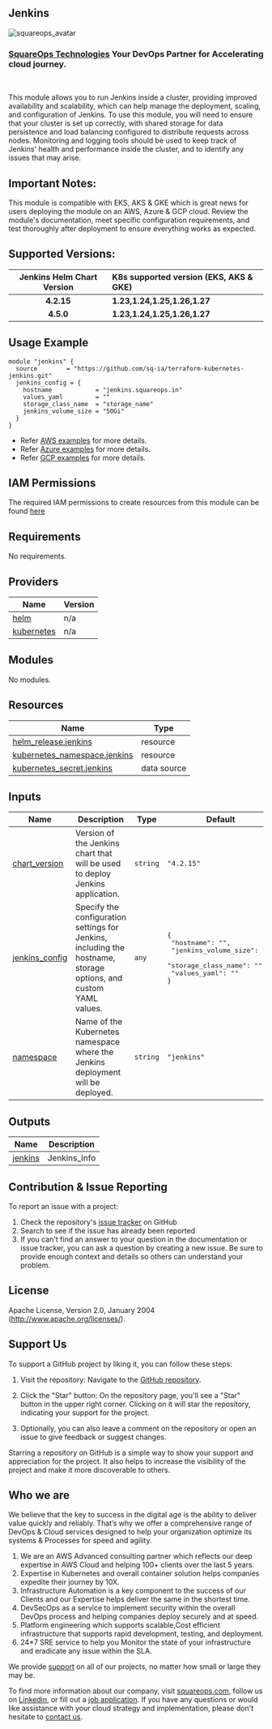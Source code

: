 ## Jenkins

![squareops_avatar]

[squareops_avatar]: https://squareops.com/wp-content/uploads/2022/12/squareops-logo.png

### [SquareOps Technologies](https://squareops.com/) Your DevOps Partner for Accelerating cloud journey.
<br>

This module allows you to run Jenkins inside a cluster, providing improved availability and scalability, which can help manage the deployment, scaling, and configuration of Jenkins.
To use this module, you will need to ensure that your cluster is set up correctly, with shared storage for data persistence and load balancing configured to distribute requests across nodes.
Monitoring and logging tools should be used to keep track of Jenkins' health and performance inside the cluster, and to identify any issues that may arise.

## Important Notes:
This module is compatible with EKS, AKS & GKE which is great news for users deploying the module on an AWS, Azure & GCP cloud. Review the module's documentation, meet specific configuration requirements, and test thoroughly after deployment to ensure everything works as expected.

## Supported Versions:

|  Jenkins Helm Chart Version    |     K8s supported version (EKS, AKS & GKE)  |  
| :-----:                       |         :---                |
| **4.2.15**                     |    **1.23,1.24,1.25,1.26,1.27**           |
| **4.5.0**                     |    **1.23,1.24,1.25,1.26,1.27**           |


## Usage Example

```hcl
module "jenkins" {
  source        = "https://github.com/sq-ia/terraform-kubernetes-jenkins.git"
  jenkins_config = {
    hostname            = "jenkins.squareops.in"
    values_yaml         = ""
    storage_class_name  = "storage_name"
    jenkins_volume_size = "50Gi"
  }
}

```
- Refer [AWS examples](https://github.com/sq-ia/terraform-kubernetes-jenkins/tree/main/examples/complete/aws) for more details.
- Refer [Azure examples](https://github.com/sq-ia/terraform-kubernetes-jenkins/tree/main/examples/complete/azure) for more details.
- Refer [GCP examples](https://github.com/sq-ia/terraform-kubernetes-jenkins/tree/main/examples/complete/gcp) for more details.

## IAM Permissions
The required IAM permissions to create resources from this module can be found [here](https://github.com/sq-ia/terraform-kubernetes-jenkins/blob/main/IAM.md)


<!-- BEGINNING OF PRE-COMMIT-TERRAFORM DOCS HOOK -->
## Requirements

No requirements.

## Providers

| Name | Version |
|------|---------|
| <a name="provider_helm"></a> [helm](#provider\_helm) | n/a |
| <a name="provider_kubernetes"></a> [kubernetes](#provider\_kubernetes) | n/a |

## Modules

No modules.

## Resources

| Name | Type |
|------|------|
| [helm_release.jenkins](https://registry.terraform.io/providers/hashicorp/helm/latest/docs/resources/release) | resource |
| [kubernetes_namespace.jenkins](https://registry.terraform.io/providers/hashicorp/kubernetes/latest/docs/resources/namespace) | resource |
| [kubernetes_secret.jenkins](https://registry.terraform.io/providers/hashicorp/kubernetes/latest/docs/data-sources/secret) | data source |

## Inputs

| Name | Description | Type | Default | Required |
|------|-------------|------|---------|:--------:|
| <a name="input_chart_version"></a> [chart\_version](#input\_chart\_version) | Version of the Jenkins chart that will be used to deploy Jenkins application. | `string` | `"4.2.15"` | no |
| <a name="input_jenkins_config"></a> [jenkins\_config](#input\_jenkins\_config) | Specify the configuration settings for Jenkins, including the hostname, storage options, and custom YAML values. | `any` | <pre>{<br>  "hostname": "",<br>  "jenkins_volume_size": "",<br>  "storage_class_name": "",<br>  "values_yaml": ""<br>}</pre> | no |
| <a name="input_namespace"></a> [namespace](#input\_namespace) | Name of the Kubernetes namespace where the Jenkins deployment will be deployed. | `string` | `"jenkins"` | no |

## Outputs

| Name | Description |
|------|-------------|
| <a name="output_jenkins"></a> [jenkins](#output\_jenkins) | Jenkins\_Info |
<!-- END OF PRE-COMMIT-TERRAFORM DOCS HOOK -->

## Contribution & Issue Reporting

To report an issue with a project:

  1. Check the repository's [issue tracker](https://github.com/sq-ia/terraform-kubernetes-jenkins/issues) on GitHub
  2. Search to see if the issue has already been reported
  3. If you can't find an answer to your question in the documentation or issue tracker, you can ask a question by creating a new issue. Be sure to provide enough context and details so others can understand your problem.

## License

Apache License, Version 2.0, January 2004 (http://www.apache.org/licenses/).

## Support Us

To support a GitHub project by liking it, you can follow these steps:

  1. Visit the repository: Navigate to the [GitHub repository](https://github.com/sq-ia/terraform-kubernetes-jenkins).

  2. Click the "Star" button: On the repository page, you'll see a "Star" button in the upper right corner. Clicking on it will star the repository, indicating your support for the project.

  3. Optionally, you can also leave a comment on the repository or open an issue to give feedback or suggest changes.

Starring a repository on GitHub is a simple way to show your support and appreciation for the project. It also helps to increase the visibility of the project and make it more discoverable to others.

## Who we are

We believe that the key to success in the digital age is the ability to deliver value quickly and reliably. That’s why we offer a comprehensive range of DevOps & Cloud services designed to help your organization optimize its systems & Processes for speed and agility.

  1. We are an AWS Advanced consulting partner which reflects our deep expertise in AWS Cloud and helping 100+ clients over the last 5 years.
  2. Expertise in Kubernetes and overall container solution helps companies expedite their journey by 10X.
  3. Infrastructure Automation is a key component to the success of our Clients and our Expertise helps deliver the same in the shortest time.
  4. DevSecOps as a service to implement security within the overall DevOps process and helping companies deploy securely and at speed.
  5. Platform engineering which supports scalable,Cost efficient infrastructure that supports rapid development, testing, and deployment.
  6. 24*7 SRE service to help you Monitor the state of your infrastructure and eradicate any issue within the SLA.

We provide [support](https://squareops.com/contact-us/) on all of our projects, no matter how small or large they may be.

To find more information about our company, visit [squareops.com](https://squareops.com/), follow us on [Linkedin](https://www.linkedin.com/company/squareops-technologies-pvt-ltd/), or fill out a [job application](https://squareops.com/careers/). If you have any questions or would like assistance with your cloud strategy and implementation, please don't hesitate to [contact us](https://squareops.com/contact-us/).
